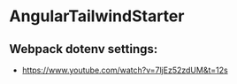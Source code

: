 # AngularTailwindStarter

## Webpack dotenv settings:

- https://www.youtube.com/watch?v=7ljEz52zdUM&t=12s
